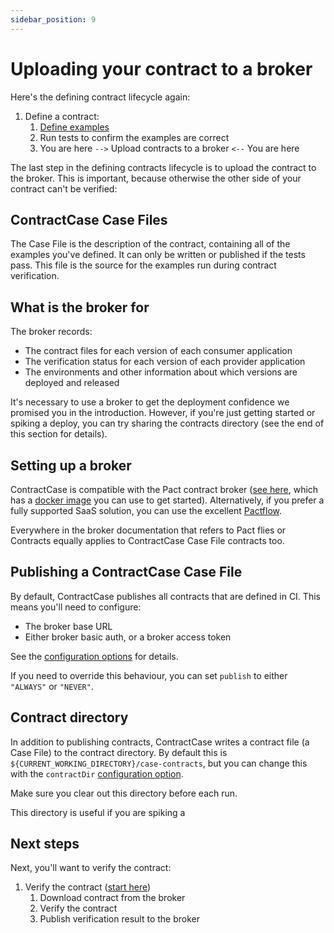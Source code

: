 ```yaml
---
sidebar_position: 9
---
```


# Uploading your contract to a broker

Here's the defining contract lifecycle again:

1. Define a contract:
   1. [Define examples](./defining-example)
   1. Run tests to confirm the examples are correct
   1. You are here `-->` Upload contracts to a broker `<--` You are here

The last step in the defining contracts lifecycle is to upload the contract to the broker. This is important, because otherwise the other side of your contract can't be verified:

## ContractCase Case Files

The Case File is the description of the contract, containing all of the examples
you've defined. It can only be written or published if the tests pass. This file is the source for the examples run during contract verification.

## What is the broker for

The broker records:

- The contract files for each version of each consumer application
- The verification status for each version of each provider application
- The environments and other information about which versions are deployed and released

It's necessary to use a broker to get the deployment confidence we promised you in the introduction. However, if you're just getting started or spiking a deploy, you can try sharing the contracts directory (see the end of this section for details).

## Setting up a broker

ContractCase is compatible with the Pact contract broker ([see here](https://docs.pact.io/pact_broker), which has a [docker image](https://hub.docker.com/r/pactfoundation/pact-broker) you can use to get started). Alternatively, if you prefer a fully supported SaaS solution, you can use the excellent [Pactflow](https://pactflow.io/).

Everywhere in the broker documentation that refers to Pact flies or Contracts equally applies to ContractCase Case File contracts too.

## Publishing a ContractCase Case File

By default, ContractCase publishes all contracts that are defined in CI. This means you'll need to configure:

- The broker base URL
- Either broker basic auth, or a broker access token

See the [configuration options](../reference/configuring) for details.

If you need to override this behaviour, you can set `publish` to either `"ALWAYS"` or `"NEVER"`.

## Contract directory

In addition to publishing contracts, ContractCase writes a contract file (a Case File) to the
contract directory. By default this is
`${CURRENT_WORKING_DIRECTORY}/case-contracts`, but you can change this with the
`contractDir` [configuration option](../reference/configuring).

Make sure you clear out this directory before each run.

This directory is useful if you are spiking a

## Next steps

Next, you'll want to verify the contract:

1. Verify the contract ([start here](../verifying-contracts))
   1. Download contract from the broker
   1. Verify the contract
   1. Publish verification result to the broker
